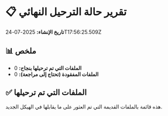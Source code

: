 # 📋 تقرير حالة الترحيل النهائي

**تاريخ الإنشاء:** 2025-07-24T17:56:25.509Z

## 📊 ملخص

- **الملفات التي تم ترحيلها بنجاح:** 0
- **الملفات المفقودة (تحتاج إلى مراجعة):** 0

## ✅ الملفات التي تم ترحيلها

هذه قائمة بالملفات القديمة التي تم العثور على ما يقابلها في الهيكل الجديد.

